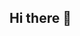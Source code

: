 ## Hi there 👋

<!--
**MustafaLearnsToCode/MustafaLearnsToCode** is a ✨ _special_ ✨ repository because its `README.md` (this file) appears on your GitHub profile.

Here are some ideas to get you started:

- 🔭 I’m currently working on a '100 days of code' by Angela Yu
- 🌱 I’m currently learning Python
- 👯 I’m looking to collaborate on data analysis and math-driven projects
- 🤔 I’m looking for help with applying coding to real-world problems
- ⚡ Fun fact: My favourite debugging method is...print()
-->
